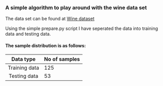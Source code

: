 ### A simple algorithm to play around with the wine data set

The data set can be found at [Wine dataset](https://archive.ics.uci.edu/ml/datasets/wine)

Using the simple prepare.py script I have seperated the data into training 
data and testing data.

#### The sample distribution is as follows:
|   Data type   | No of samples |
|:-------------:|---------------|
| Training data | 125           | 
| Testing data  | 53            |


